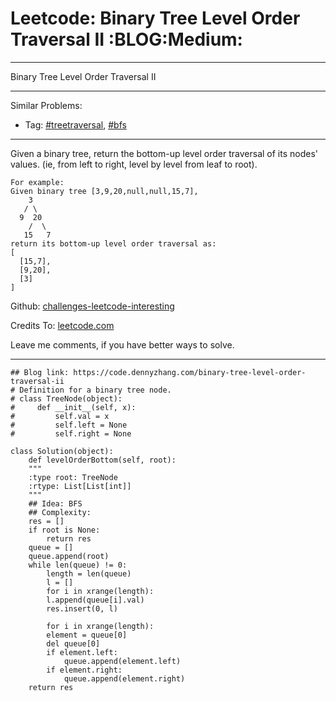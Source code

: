 
# Leetcode: Binary Tree Level Order Traversal II     :BLOG:Medium:

---

Binary Tree Level Order Traversal II  

---

Similar Problems:  

-   Tag: [#treetraversal](https://code.dennyzhang.com/tag/treetraversal), [#bfs](https://code.dennyzhang.com/tag/bfs)

---

Given a binary tree, return the bottom-up level order traversal of its nodes' values. (ie, from left to right, level by level from leaf to root).  

    For example:
    Given binary tree [3,9,20,null,null,15,7],
        3
       / \
      9  20
        /  \
       15   7
    return its bottom-up level order traversal as:
    [
      [15,7],
      [9,20],
      [3]
    ]

Github: [challenges-leetcode-interesting](https://github.com/DennyZhang/challenges-leetcode-interesting/tree/master/problems/binary-tree-level-order-traversal-ii)  

Credits To: [leetcode.com](https://leetcode.com/problems/binary-tree-level-order-traversal-ii/description/)  

Leave me comments, if you have better ways to solve.  

---

    ## Blog link: https://code.dennyzhang.com/binary-tree-level-order-traversal-ii
    # Definition for a binary tree node.
    # class TreeNode(object):
    #     def __init__(self, x):
    #         self.val = x
    #         self.left = None
    #         self.right = None
    
    class Solution(object):
        def levelOrderBottom(self, root):
    	"""
    	:type root: TreeNode
    	:rtype: List[List[int]]
    	"""
    	## Idea: BFS
    	## Complexity:
    	res = []
    	if root is None:
    	    return res
    	queue = []
    	queue.append(root)
    	while len(queue) != 0:
    	    length = len(queue)
    	    l = []
    	    for i in xrange(length):
    		l.append(queue[i].val)
    	    res.insert(0, l)
    
    	    for i in xrange(length):
    		element = queue[0]
    		del queue[0]
    		if element.left:
    		    queue.append(element.left)
    		if element.right:
    		    queue.append(element.right)
    	return res

